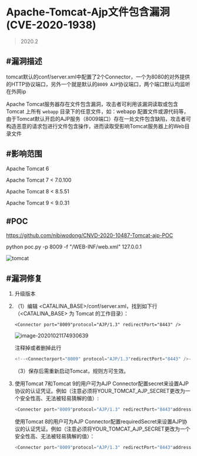 # Apache-Tomcat-Ajp文件包含漏洞(CVE-2020-1938)

> 2020.2

## #漏洞描述

tomcat默认的conf/server.xml中配置了2个Connector，一个为8080的对外提供的HTTP协议端口，另外一个就是默认的`8009 AJP`协议端口，两个端口默认均监听在外网ip

Apache Tomcat服务器存在文件包含漏洞，攻击者可利用该漏洞读取或包含 Tomcat 上所有 `webapp` 目录下的任意文件，如：webapp 配置文件或源代码等，由于Tomcat默认开启的AJP服务（8009端口）存在一处文件包含缺陷，攻击者可构造恶意的请求包进行文件包含操作，进而读取受影响Tomcat服务器上的Web目录文件



## #影响范围

Apache Tomcat 6

Apache Tomcat 7 < 7.0.100

Apache Tomcat 8 < 8.5.51

Apache Tomcat 9 < 9.0.31

## #POC

https://github.com/nibiwodong/CNVD-2020-10487-Tomcat-ajp-POC

python poc.py -p 8009 -f "/WEB-INF/web.xml" 127.0.0.1

![tomcat](https://tva1.sinaimg.cn/large/007S8ZIlgy1gjx3k3fmd0j318x0u0e81.jpg)

## #漏洞修复

1. 升级版本

2. （1）编辑 <CATALINA_BASE>/conf/server.xml，找到如下行（<CATALINA_BASE> 为 Tomcat 的工作目录）：

   `<Connector port="8009"protocol="AJP/1.3" redirectPort="8443" />`

   ![image-20201021174930639](https://tva1.sinaimg.cn/large/007S8ZIlgy1gjx3o35kiuj31c00siqkb.jpg)

   注释掉或者删掉此行

   ```python
   <!--<Connectorport="8009" protocol="AJP/1.3"redirectPort="8443" />-->
   ```

   （3）保存后需重新启动Tomcat，规则方可生效。

3. 使用Tomcat 7和Tomcat 9的用户可为AJP Connector配置secret来设置AJP协议的认证凭证。例如（注意必须将YOUR_TOMCAT_AJP_SECRET更改为一个安全性高、无法被轻易猜解的值）:

   ```python
   <Connector port="8009"protocol="AJP/1.3" redirectPort="8443"address="YOUR_TOMCAT_IP_ADDRESS" secret="YOUR_TOMCAT_AJP_SECRET"/>
   ```

   使用Tomcat 8的用户可为AJP Connector配置requiredSecret来设置AJP协议的认证凭证。例如（注意必须将YOUR_TOMCAT_AJP_SECRET更改为一个安全性高、无法被轻易猜解的值）：

   ```python
   <Connector port="8009"protocol="AJP/1.3" redirectPort="8443"address="YOUR_TOMCAT_IP_ADDRESS"requiredSecret="YOUR_TOMCAT_AJP_SECRET" />
   ```

